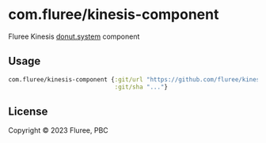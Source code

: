 # com.fluree/kinesis-component

Fluree Kinesis [donut.system](https://github.com/donut-party/system) component

## Usage

```clojure
com.fluree/kinesis-component {:git/url "https://github.com/fluree/kinesis-component.git"
                              :git/sha "..."}
```

## License

Copyright © 2023 Fluree, PBC

